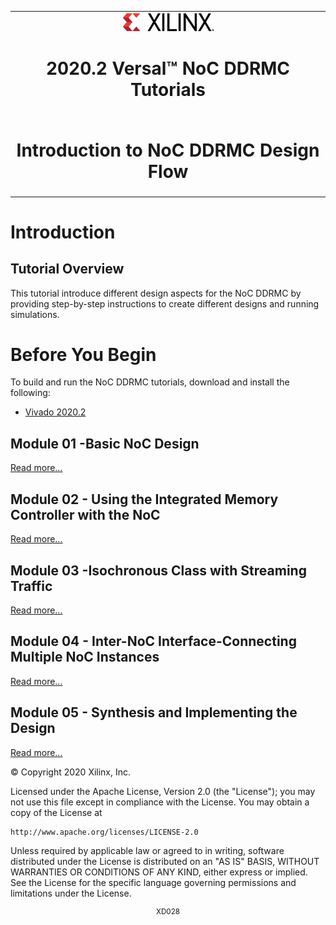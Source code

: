 ﻿<table>
 <tr>
   <td align="center"><img src="https://github.com/Xilinx/Image-Collateral/blob/main/xilinx-logo.png?raw=true" width="30%"/><h1>2020.2 Versal™ NoC DDRMC Tutorials</h1>
   </td>
 </tr>
 <tr>
 <td align="center"><h1>Introduction to NoC DDRMC Design Flow </h1>
 </td>
 </tr>
</table>

# Introduction

## Tutorial Overview
This tutorial introduce different design aspects for the NoC DDRMC by providing step-by-step instructions to create different designs and running simulations.



# Before You Begin

To build and run the NoC DDRMC tutorials, download and install the following:

* [Vivado 2020.2](www.xilinx.com)


## Module 01 -Basic NoC Design


[Read more...](Module_01_Basic_NoC_Design)

## Module 02 - Using the Integrated Memory Controller with the NoC


[Read more...](Module_02_Using_Integrated_Memory_Controller_with_NoC)

## Module 03 -Isochronous Class with Streaming Traffic


[Read more...](Module_03_Isochronous_class_with_streaming_traffic)

## Module 04 - Inter-NoC Interface-Connecting Multiple NoC Instances


[Read more...](Module_04_Inter_NoC_Interface_Connecting_multiple_NoC_instances)

## Module 05 - Synthesis and Implementing the Design


[Read more...](Module_05_Synthesis_and_Implementing_Design)


© Copyright 2020 Xilinx, Inc.

Licensed under the Apache License, Version 2.0 (the "License");
you may not use this file except in compliance with the License.
You may obtain a copy of the License at

    http://www.apache.org/licenses/LICENSE-2.0

Unless required by applicable law or agreed to in writing, software
distributed under the License is distributed on an "AS IS" BASIS,
WITHOUT WARRANTIES OR CONDITIONS OF ANY KIND, either express or implied.
See the License for the specific language governing permissions and
limitations under the License.

<p align="center"><sup>XD028</sup></p>


